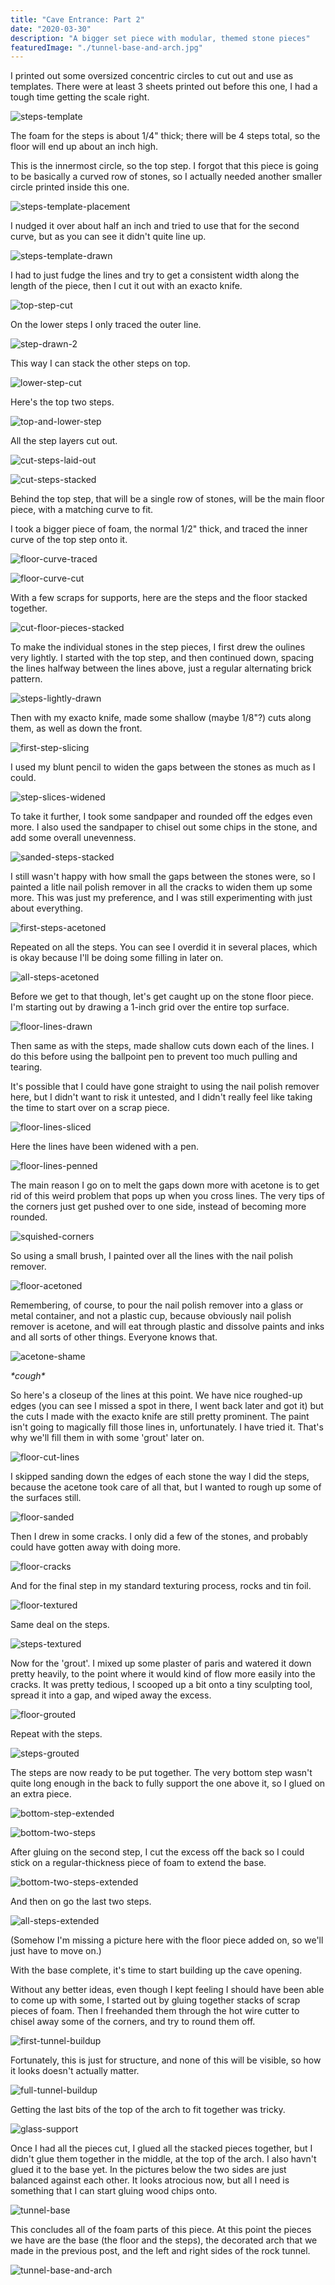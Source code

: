 ```yaml
---
title: "Cave Entrance: Part 2"
date: "2020-03-30"
description: "A bigger set piece with modular, themed stone pieces"
featuredImage: "./tunnel-base-and-arch.jpg"
---
```


I printed out some oversized concentric circles to cut out and use as templates. There were at least 3 sheets printed out before this one, I had a tough time getting the scale right.

![steps-template](steps-template.jpg)

The foam for the steps is about 1/4" thick; there will be 4 steps total, so the floor will end up about an inch high.

This is the innermost circle, so the top step. I forgot that this piece is going to be basically a curved row of stones, so I actually needed another smaller circle printed inside this one.

![steps-template-placement](steps-template-placement.jpg)

I nudged it over about half an inch and tried to use that for the second curve, but as you can see it didn't quite line up.

![steps-template-drawn](steps-template-drawn.jpg)

I had to just fudge the lines and try to get a consistent width along the length of the piece, then I cut it out with an exacto knife.

![top-step-cut](top-step-cut.jpg)

On the lower steps I only traced the outer line.

![step-drawn-2](step-drawn-2.jpg)

This way I can stack the other steps on top.

![lower-step-cut](lower-step-cut.jpg)

Here's the top two steps.

![top-and-lower-step](top-and-lower-step.jpg)

All the step layers cut out.

![cut-steps-laid-out](cut-steps-laid-out.jpg)

![cut-steps-stacked](cut-steps-stacked.jpg)

Behind the top step, that will be a single row of stones, will be the main floor piece, with a matching curve to fit.

I took a bigger piece of foam, the normal 1/2" thick, and traced the inner curve of the top step onto it.

![floor-curve-traced](floor-curve-traced.jpg)

![floor-curve-cut](floor-curve-cut.jpg)

With a few scraps for supports, here are the steps and the floor stacked together.

![cut-floor-pieces-stacked](cut-floor-pieces-stacked.jpg)

To make the individual stones in the step pieces, I first drew the oulines very lightly. I started with the top step, and then continued down, spacing the lines halfway between the lines above, just a regular alternating brick pattern.

![steps-lightly-drawn](steps-lightly-drawn.jpg)

Then with my exacto knife, made some shallow (maybe 1/8"?) cuts along them, as well as down the front.

![first-step-slicing](first-step-slicing.jpg)

I used my blunt pencil to widen the gaps between the stones as much as I could.

![step-slices-widened](step-slices-widened.jpg)

To take it further, I took some sandpaper and rounded off the edges even more. I also used the sandpaper to chisel out some chips in the stone, and add some overall unevenness.

![sanded-steps-stacked](sanded-steps-stacked.jpg)

I still wasn't happy with how small the gaps between the stones were, so I painted a litle nail polish remover in all the cracks to widen them up some more. This was just my preference, and I was still experimenting with just about everything.

![first-steps-acetoned](first-steps-acetoned.jpg)

Repeated on all the steps. You can see I overdid it in several places, which is okay because I'll be doing some filling in later on.

![all-steps-acetoned](all-steps-acetoned.jpg)

Before we get to that though, let's get caught up on the stone floor piece. I'm starting out by drawing a 1-inch grid over the entire top surface.

![floor-lines-drawn](floor-lines-drawn.jpg)

Then same as with the steps, made shallow cuts down each of the lines. I do this before using the ballpoint pen to prevent too much pulling and tearing.

It's possible that I could have gone straight to using the nail polish remover here, but I didn't want to risk it untested, and I didn't really feel like taking the time to start over on a scrap piece.

![floor-lines-sliced](floor-lines-sliced.jpg)

Here the lines have been widened with a pen.

![floor-lines-penned](floor-lines-penned.jpg)

The main reason I go on to melt the gaps down more with acetone is to get rid of this weird problem that pops up when you cross lines. The very tips of the corners just get pushed over to one side, instead of becoming more rounded.

![squished-corners](squished-corners.jpg)

So using a small brush, I painted over all the lines with the nail polish remover.

![floor-acetoned](floor-acetoned.jpg)

Remembering, of course, to pour the nail polish remover into a glass or metal container, and not a plastic cup, because obviously nail polish remover is acetone, and will eat through plastic and dissolve paints and inks and all sorts of other things. Everyone knows that.

![acetone-shame](acetone-shame.jpg)

_\*cough\*_

So here's a closeup of the lines at this point. We have nice roughed-up edges (you can see I missed a spot in there, I went back later and got it) but the cuts I made with the exacto knife are still pretty prominent. The paint isn't going to magically fill those lines in, unfortunately. I have tried it. That's why we'll fill them in with some 'grout' later on.

![floor-cut-lines](floor-cut-lines.jpg)

I skipped sanding down the edges of each stone the way I did the steps, because the acetone took care of all that, but I wanted to rough up some of the surfaces still.

![floor-sanded](floor-sanded.jpg)

Then I drew in some cracks. I only did a few of the stones, and probably could have gotten away with doing more.

![floor-cracks](floor-cracks.jpg)

And for the final step in my standard texturing process, rocks and tin foil.

![floor-textured](floor-textured.jpg)

Same deal on the steps.

![steps-textured](steps-textured.jpg)

Now for the 'grout'. I mixed up some plaster of paris and watered it down pretty heavily, to the point where it would kind of flow more easily into the cracks. It was pretty tedious, I scooped up a bit onto a tiny sculpting tool, spread it into a gap, and wiped away the excess.

![floor-grouted](floor-grouted.jpg)

Repeat with the steps.

![steps-grouted](steps-grouted.jpg)

The steps are now ready to be put together. The very bottom step wasn't quite long enough in the back to fully support the one above it, so I glued on an extra piece.

![bottom-step-extended](bottom-step-extended.jpg)

![bottom-two-steps](bottom-two-steps.jpg)

After gluing on the second step, I cut the excess off the back so I could stick on a regular-thickness piece of foam to extend the base.

![bottom-two-steps-extended](bottom-two-steps-extended.jpg)

And then on go the last two steps.

![all-steps-extended](all-steps-extended.jpg)

(Somehow I'm missing a picture here with the floor piece added on, so we'll just have to move on.)

With the base complete, it's time to start building up the cave opening.

Without any better ideas, even though I kept feeling I should have been able to come up with some, I started out by gluing together stacks of scrap pieces of foam. Then I freehanded them through the hot wire cutter to chisel away some of the corners, and try to round them off.

![first-tunnel-buildup](first-tunnel-buildup.jpg)

Fortunately, this is just for structure, and none of this will be visible, so how it looks doesn't actually matter.

![full-tunnel-buildup](full-tunnel-buildup.jpg)

Getting the last bits of the top of the arch to fit together was tricky.

![glass-support](glass-support.jpg)

Once I had all the pieces cut, I glued all the stacked pieces together, but I didn't glue them together in the middle, at the top of the arch. I also havn't glued it to the base yet. In the pictures below the two sides are just balanced against each other. It looks atrocious now, but all I need is something that I can start gluing wood chips onto.

![tunnel-base](tunnel-base.jpg)

This concludes all of the foam parts of this piece. At this point the pieces we have are the base (the floor and the steps), the decorated arch that we made in the previous post, and the left and right sides of the rock tunnel.

![tunnel-base-and-arch](tunnel-base-and-arch.jpg)
